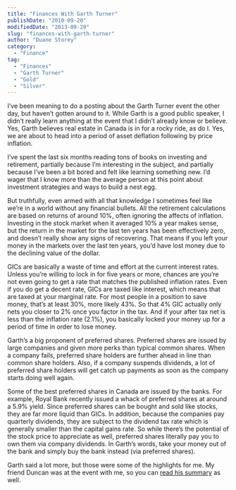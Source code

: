 ```yaml
---
title: "Finances With Garth Turner"
publishDate: "2010-09-20"
modifiedDate: "2013-09-29"
slug: "finances-with-garth-turner"
author: "Duane Storey"
category:
  - "Finance"
tag:
  - "Finances"
  - "Garth Turner"
  - "Gold"
  - "Silver"
---
```


I’ve been meaning to do a posting about the Garth Turner event the other day, but haven’t gotten around to it. While Garth is a good public speaker, I didn’t really learn anything at the event that I didn’t already know or believe. Yes, Garth believes real estate in Canada is in for a rocky ride, as do I. Yes, we are about to head into a period of asset deflation following by price inflation.

I’ve spent the last six months reading tons of books on investing and retirement, partially because I’m interesting in the subject, and partially because I’ve been a bit bored and felt like learning something new. I’d wager that I know more than the average person at this point about investment strategies and ways to build a nest egg.

But truthfully, even armed with all that knowledge I sometimes feel like we’re in a world without any financial bullets. All the retirement calculations are based on returns of around 10%, often ignoring the affects of inflation. Investing in the stock market when it averaged 10% a year makes sense, but the return in the market for the last ten years has been effectively zero, and doesn’t really show any signs of recovering. That means if you left your money in the markets over the last ten years, you’d have lost money due to the declining value of the dollar.

GICs are basically a waste of time and effort at the current interest rates. Unless you’re willing to lock in for five years or more, chances are you’re not even going to get a rate that matches the published inflation rates. Even if you do get a decent rate, GICs are taxed like interest, which means that are taxed at your marginal rate. For most people in a position to save money, that’s at least 30%, more likely 43%. So that 4% GIC actually only nets you closer to 2% once you factor in the tax. And if your after tax net is less than the inflation rate (2.1%), you basically locked your money up for a period of time in order to lose money.

Garth’s a big proponent of preferred shares. Preferred shares are issued by large companies and given more perks than typical common shares. When a company fails, preferred share holders are further ahead in line than common share holders. Also, if a company suspends dividends, a lot of preferred share holders will get catch up payments as soon as the company starts doing well again.

Some of the best preferred shares in Canada are issued by the banks. For example, Royal Bank recently issued a whack of preferred shares at around a 5.9% yield. Since preferred shares can be bought and sold like stocks, they are far more liquid than GICs. In addition, because the companies pay quarterly dividends, they are subject to the dividend tax rate which is generally smaller than the capital gains rate. So while there’s the potential of the stock price to appreciate as well, preferred shares literally pay you to own them via company dividends. In Garth’s words, take your money out of the bank and simply buy the bank instead (via preferred shares).

Garth said a lot more, but those were some of the highlights for me. My friend Duncan was at the event with me, so you can [read his summary](http://www.dmacpherson.com/2010/09/17/garthturner/) as well.